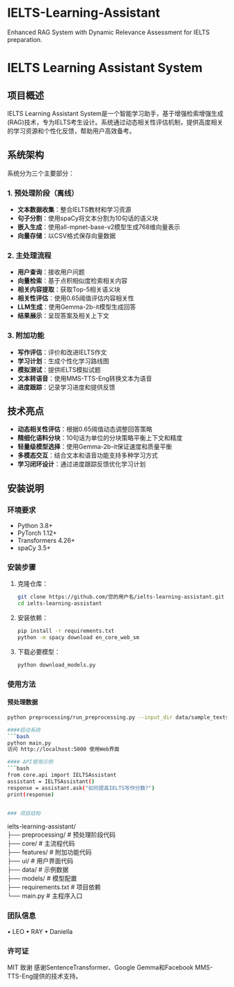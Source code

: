 # IELTS-Learning-Assistant
Enhanced RAG System with Dynamic Relevance Assessment for IELTS preparation.

# IELTS Learning Assistant System

## 项目概述
IELTS Learning Assistant System是一个智能学习助手，基于增强检索增强生成(RAG)技术，专为IELTS考生设计。系统通过动态相关性评估机制，提供高度相关的学习资源和个性化反馈，帮助用户高效备考。

## 系统架构
系统分为三个主要部分：

### 1. 预处理阶段（离线）
- **文本数据收集**：整合IELTS教材和学习资源
- **句子分割**：使用spaCy将文本分割为10句话的语义块
- **嵌入生成**：使用all-mpnet-base-v2模型生成768维向量表示
- **向量存储**：以CSV格式保存向量数据

### 2. 主处理流程
- **用户查询**：接收用户问题
- **向量检索**：基于点积相似度检索相关内容
- **相关内容提取**：获取Top-5相关语义块
- **相关性评估**：使用0.65阈值评估内容相关性
- **LLM生成**：使用Gemma-2b-it模型生成回答
- **结果展示**：呈现答案及相关上下文

### 3. 附加功能
- **写作评估**：评价和改进IELTS作文
- **学习计划**：生成个性化学习路线图
- **模拟测试**：提供IELTS模拟试题
- **文本转语音**：使用MMS-TTS-Eng转换文本为语音
- **进度跟踪**：记录学习进度和提供反馈

## 技术亮点
- **动态相关性评估**：根据0.65阈值动态调整回答策略
- **精细化语料分块**：10句话为单位的分块策略平衡上下文和精度
- **轻量级模型选择**：使用Gemma-2b-it保证速度和质量平衡
- **多模态交互**：结合文本和语音功能支持多种学习方式
- **学习闭环设计**：通过进度跟踪反馈优化学习计划

## 安装说明

### 环境要求
- Python 3.8+
- PyTorch 1.12+
- Transformers 4.26+
- spaCy 3.5+

### 安装步骤
1. 克隆仓库：
    ```bash
    git clone https://github.com/您的用户名/ielts-learning-assistant.git
    cd ielts-learning-assistant
    ```
2. 安装依赖：
    ```bash
    pip install -r requirements.txt
    python -m spacy download en_core_web_sm
    ```
3. 下载必要模型：
    ```bash
    python download_models.py
    ```

### 使用方法

#### 预处理数据
```bash
python preprocessing/run_preprocessing.py --input_dir data/sample_texts --output_dir data/embeddings

####启动系统
```bash
python main.py
访问 http://localhost:5000 使用Web界面

#### API使用示例
```bash
from core.api import IELTSAssistant  
assistant = IELTSAssistant()  
response = assistant.ask("如何提高IELTS写作分数?")  
print(response)  


### 项目结构
```
ielts-learning-assistant/  
├── preprocessing/       # 预处理阶段代码  
├── core/                # 主流程代码  
├── features/            # 附加功能代码  
├── ui/                  # 用户界面代码  
├── data/                # 示例数据  
├── models/              # 模型配置  
├── requirements.txt     # 项目依赖  
└── main.py              # 主程序入口  

### 团队信息
•	LEO
•	RAY
•	Daniella

### 许可证
MIT
致谢
感谢SentenceTransformer、Google Gemma和Facebook MMS-TTS-Eng提供的技术支持。
